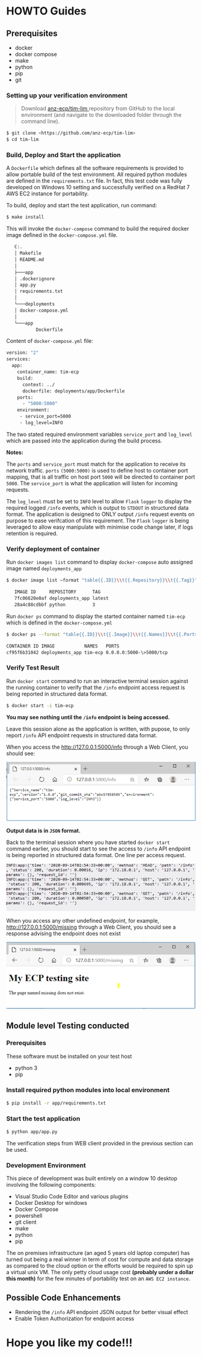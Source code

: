 #  HOWTO Guides

## Prerequisites

*   docker
*   docker compose
*   make
*   python
*   pip
*   git

### Setting up your verification environment

>   Download [anz-ecp/tim-lim ](https://github.com/anz-ecp/tim-lim )repository
>   from GitHub to the local environment (and navigate to the downloaded folder
>   through the command line).

```bash
$ git clone <https://github.com/anz-ecp/tim-lim>
$ cd tim-lim
```
### Build, Deploy and Start the application

A `Dockerfile` which defines all the software requirements is provided to allow
portable build of the test environment. All required python modules are defined
in the `requirements.txt` file. In fact, this test code was fully developed on 
Windows 10 setting and successfully verified on a RedHat 7 AWS EC2 instance for
portability.

To build, deploy and start the test application, run command:

```bash
$ make install
```
This will invoke the `docker-compose` command to build the required docker
image defined in the `docker-compose.yml` file.

```bash
   C:.
   │ Makefile
   │ README.md
   │
   ├───app
   │ .dockerignore
   │ app.py
   │ requirements.txt 
   │
   └───deployments
   │ docker-compose.yml
   │
   └───app
           Dockerfile
```
Content of `docker-compose.yml` file:

```bash
version: "2"
services:
  app:
    container_name: tim-ecp
    build:
      context: ../
      dockerfile: deployments/app/Dockerfile
    ports:
      - "5000:5000"
    environment:
     - service_port=5000
     - log_level=INFO    
```

The two stated required environment variables `service_port` and `log_level`
which are passed into the application during the build process.

**Notes:**

The `ports` and `service_port` must match for the application to receive its
network traffic. `ports` `(5000:5000)` is used to define host to container port mapping,
that is all traffic on host port `5000` will be directed to container port
`5000`. The `service_port` is what the application will listen for incoming
requests.

The `log_level` must be set to `INFO` level to allow `Flask` `logger` to display
the required logged `/info` events, which is output to `STDOUT` in structured data
format. The application is designed to ONLY output `/info` request events on purpose to ease
verifcation of this requirement. The `Flask` `logger` is being leveraged to allow
easy manipulate with minimise code change later, if logs retention is required.

###  Verify deployment of container

Run `docker images list` command to display `docker-compose` auto assigned
image named `deployments_app`

```bash
$ docker image list –format "table{{.ID}}\\t{{.Repository}}\\t{{.Tag}}"
```
```bash
   IMAGE ID     REPOSITORY      TAG
   7fc06620e0af deployments_app latest
   28a4c88cdbbf python          3
```

Run `docker ps` command to display the started container named `tim-ecp` which
is defined in  the `docker-compose.yml`

```bash
$ docker ps --format "table{{.ID}}\\t{{.Image}}\\t{{.Names}}\\t{{.Ports}}"
```

```bash
CONTAINER ID IMAGE           NAMES   PORTS
cf95f6b31042 deployments_app tim-ecp 0.0.0.0:5000-\>5000/tcp
```

### Verify Test Result

Run `docker start` command to run an interactive terminal session against
the running container to verify that the `/info` endpoint access request 
is being reported in structured data format.

```bash
$ docker start -i tim-ecp
```

**You may see nothing until the `/info` endpoint is being accessed.**

Leave this session alone as the application is written, with pupose, to
only report `/info` API endpoint requests in structured data format.

When you access the <http://127.0.0.1:5000/info> through a Web Client, you
should see:

![](media/01c766e4e77aeb36f316d1113253db4d.png)

**Output data is in `JSON` format.**

Back to the terminal session where you have started `docker start` command
earlier, you should start to see the access to `/info` API endpoint is being
reported in structured data format. One line per access request.

![](media/bfe0d8bf75eea8702df1333200fa2015.png)

When you access any other undefined endpoint, for example,
<http://127.0.0.1:5000/missing> through a Web Client, you should see a
response advising the endpoint does not exist

![](media/67cc26c7114cd482e8d3c04e7647b809.png)

## Module level Testing conducted

### Prerequisites

These software must be installed on your test host

*  python 3
*  pip

### Install required python modules into local environment

```bash
$ pip install -r app/requirements.txt
```

### Start the test application

```bash
$ python app/app.py
```
The verification steps from WEB client provided in the previous section can be used.

### Development Environment

This piece of development was built entirely on a window 10 desktop involving
the following components:

*   Visual Studio Code Editor and various plugins
*   Docker Desktop for windows
*   Docker Compose
*   powershell
*   git client
*   make
*   python
*   pip

The on premises infrastructure (an aged 5 years old laptop computer) has turned
out being a real winner in term of cost for compute and data storage as compared
to the cloud option or the efforts would be required to spin up a virtual unix VM. 
The only petty cloud usage cost **(probably under a dollar this month)** for 
the few minutes of portability test on an `AWS EC2 instance`.

## Possible Code Enhancements 

*   Rendering the `/info` API endpoint JSON output for better visual effect
*   Enable Token Authorization for endpoint access

#  Hope you like my code!!! 
